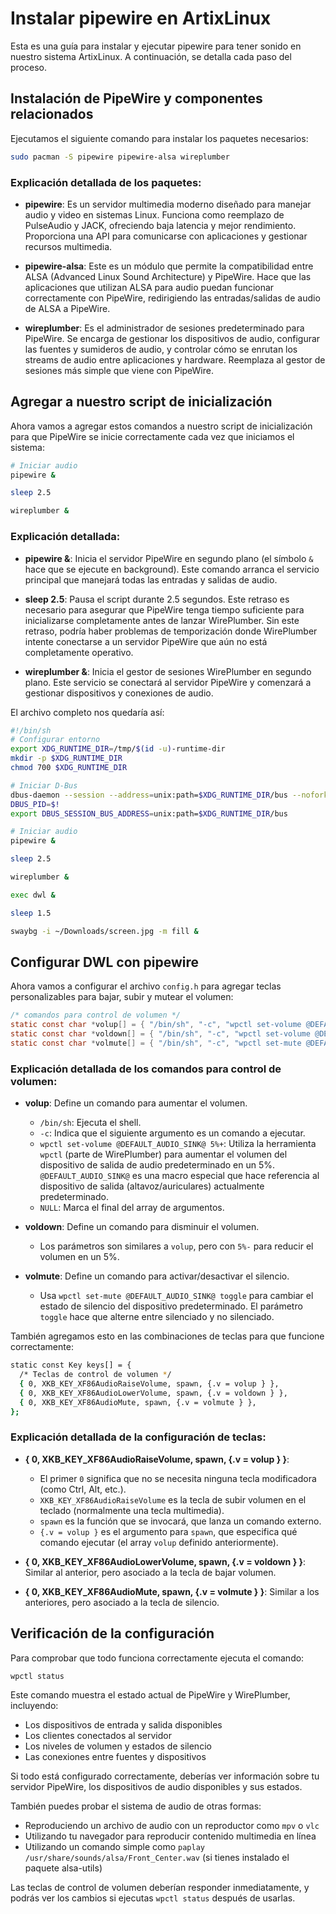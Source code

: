 # Instalar pipewire en ArtixLinux
Esta es una guía para instalar y ejecutar pipewire para tener sonido en nuestro sistema ArtixLinux. A continuación, se detalla cada paso del proceso.

## Instalación de PipeWire y componentes relacionados

Ejecutamos el siguiente comando para instalar los paquetes necesarios:
```bash
sudo pacman -S pipewire pipewire-alsa wireplumber
```

### Explicación detallada de los paquetes:

- **pipewire**: Es un servidor multimedia moderno diseñado para manejar audio y video en sistemas Linux. Funciona como reemplazo de PulseAudio y JACK, ofreciendo baja latencia y mejor rendimiento. Proporciona una API para comunicarse con aplicaciones y gestionar recursos multimedia.

- **pipewire-alsa**: Este es un módulo que permite la compatibilidad entre ALSA (Advanced Linux Sound Architecture) y PipeWire. Hace que las aplicaciones que utilizan ALSA para audio puedan funcionar correctamente con PipeWire, redirigiendo las entradas/salidas de audio de ALSA a PipeWire.

- **wireplumber**: Es el administrador de sesiones predeterminado para PipeWire. Se encarga de gestionar los dispositivos de audio, configurar las fuentes y sumideros de audio, y controlar cómo se enrutan los streams de audio entre aplicaciones y hardware. Reemplaza al gestor de sesiones más simple que viene con PipeWire.

## Agregar a nuestro script de inicialización

Ahora vamos a agregar estos comandos a nuestro script de inicialización para que PipeWire se inicie correctamente cada vez que iniciamos el sistema:

```sh
# Iniciar audio
pipewire &

sleep 2.5

wireplumber &
```

### Explicación detallada:

- **pipewire &**: Inicia el servidor PipeWire en segundo plano (el símbolo `&` hace que se ejecute en background). Este comando arranca el servicio principal que manejará todas las entradas y salidas de audio.

- **sleep 2.5**: Pausa el script durante 2.5 segundos. Este retraso es necesario para asegurar que PipeWire tenga tiempo suficiente para inicializarse completamente antes de lanzar WirePlumber. Sin este retraso, podría haber problemas de temporización donde WirePlumber intente conectarse a un servidor PipeWire que aún no está completamente operativo.

- **wireplumber &**: Inicia el gestor de sesiones WirePlumber en segundo plano. Este servicio se conectará al servidor PipeWire y comenzará a gestionar dispositivos y conexiones de audio.

El archivo completo nos quedaría así:
```bash
#!/bin/sh
# Configurar entorno
export XDG_RUNTIME_DIR=/tmp/$(id -u)-runtime-dir
mkdir -p $XDG_RUNTIME_DIR
chmod 700 $XDG_RUNTIME_DIR

# Iniciar D-Bus
dbus-daemon --session --address=unix:path=$XDG_RUNTIME_DIR/bus --nofork --print-address > $XDG_RUNTIME_DIR/dbus-address &
DBUS_PID=$!
export DBUS_SESSION_BUS_ADDRESS=unix:path=$XDG_RUNTIME_DIR/bus

# Iniciar audio
pipewire &

sleep 2.5

wireplumber &

exec dwl &

sleep 1.5

swaybg -i ~/Downloads/screen.jpg -m fill &
```

## Configurar DWL con pipewire

Ahora vamos a configurar el archivo `config.h` para agregar teclas personalizables para bajar, subir y mutear el volumen:

```h
/* comandos para control de volumen */
static const char *volup[] = { "/bin/sh", "-c", "wpctl set-volume @DEFAULT_AUDIO_SINK@ 5%+", NULL };
static const char *voldown[] = { "/bin/sh", "-c", "wpctl set-volume @DEFAULT_AUDIO_SINK@ 5%-", NULL };
static const char *volmute[] = { "/bin/sh", "-c", "wpctl set-mute @DEFAULT_AUDIO_SINK@ toggle", NULL };
```

### Explicación detallada de los comandos para control de volumen:

- **volup**: Define un comando para aumentar el volumen.
  - `/bin/sh`: Ejecuta el shell.
  - `-c`: Indica que el siguiente argumento es un comando a ejecutar.
  - `wpctl set-volume @DEFAULT_AUDIO_SINK@ 5%+`: Utiliza la herramienta `wpctl` (parte de WirePlumber) para aumentar el volumen del dispositivo de salida de audio predeterminado en un 5%. `@DEFAULT_AUDIO_SINK@` es una macro especial que hace referencia al dispositivo de salida (altavoz/auriculares) actualmente predeterminado.
  - `NULL`: Marca el final del array de argumentos.

- **voldown**: Define un comando para disminuir el volumen.
  - Los parámetros son similares a `volup`, pero con `5%-` para reducir el volumen en un 5%.

- **volmute**: Define un comando para activar/desactivar el silencio.
  - Usa `wpctl set-mute @DEFAULT_AUDIO_SINK@ toggle` para cambiar el estado de silencio del dispositivo predeterminado. El parámetro `toggle` hace que alterne entre silenciado y no silenciado.

También agregamos esto en las combinaciones de teclas para que funcione correctamente:

```sh
static const Key keys[] = {
  /* Teclas de control de volumen */
  { 0, XKB_KEY_XF86AudioRaiseVolume, spawn, {.v = volup } },
  { 0, XKB_KEY_XF86AudioLowerVolume, spawn, {.v = voldown } },
  { 0, XKB_KEY_XF86AudioMute, spawn, {.v = volmute } },
};
```

### Explicación detallada de la configuración de teclas:

- **{ 0, XKB_KEY_XF86AudioRaiseVolume, spawn, {.v = volup } }**: 
  - El primer `0` significa que no se necesita ninguna tecla modificadora (como Ctrl, Alt, etc.).
  - `XKB_KEY_XF86AudioRaiseVolume` es la tecla de subir volumen en el teclado (normalmente una tecla multimedia).
  - `spawn` es la función que se invocará, que lanza un comando externo.
  - `{.v = volup }` es el argumento para `spawn`, que especifica qué comando ejecutar (el array `volup` definido anteriormente).

- **{ 0, XKB_KEY_XF86AudioLowerVolume, spawn, {.v = voldown } }**: Similar al anterior, pero asociado a la tecla de bajar volumen.

- **{ 0, XKB_KEY_XF86AudioMute, spawn, {.v = volmute } }**: Similar a los anteriores, pero asociado a la tecla de silencio.

## Verificación de la configuración

Para comprobar que todo funciona correctamente ejecuta el comando:

```bash
wpctl status
```

Este comando muestra el estado actual de PipeWire y WirePlumber, incluyendo:
- Los dispositivos de entrada y salida disponibles
- Los clientes conectados al servidor
- Los niveles de volumen y estados de silencio
- Las conexiones entre fuentes y dispositivos

Si todo está configurado correctamente, deberías ver información sobre tu servidor PipeWire, los dispositivos de audio disponibles y sus estados. 

También puedes probar el sistema de audio de otras formas:
- Reproduciendo un archivo de audio con un reproductor como `mpv` o `vlc`
- Utilizando tu navegador para reproducir contenido multimedia en línea
- Utilizando un comando simple como `paplay /usr/share/sounds/alsa/Front_Center.wav` (si tienes instalado el paquete alsa-utils)

Las teclas de control de volumen deberían responder inmediatamente, y podrás ver los cambios si ejecutas `wpctl status` después de usarlas.
